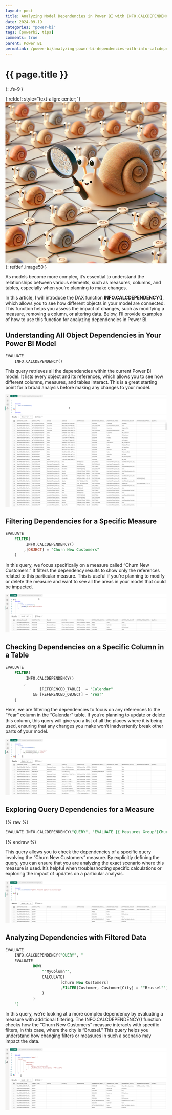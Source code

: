```yaml
---
layout: post
title: Analyzing Model Dependencies in Power BI with INFO.CALCDEPENDENCY()
date: 2024-09-19
categories: "power-bi"
tags: [powerbi, tips]
comments: true
parent: Power BI
permalink: /power-bi/analyzing-power-bi-dependencies-with-info-calcdependency
---
```

# {{ page.title }}
{: .fs-9 }


{:refdef: style="text-align: center;"}
  ![image](../../assets/2024/INFO_CALCDEPENDENCIES/analyzing-power-bi-dependencies-with-info-calcdependency.png
)
{: refdef .image50 }

As models become more complex, it’s essential to understand the relationships between various elements, such as measures, columns, and tables, especially when you’re planning to make changes.

In this article, I will introduce the DAX function **INFO.CALCDEPENDENCY()**, which allows you to see how different objects in your model are connected. This function helps you assess the impact of changes, such as modifying a measure, removing a column, or altering data. Below, I’ll provide examples of how to use this function for analyzing dependencies in Power BI.


## 	Understanding All Object Dependencies in Your Power BI Model

```sql
EVALUATE
    INFO.CALCDEPENDENCY()
```

This query retrieves all the dependencies within the current Power BI model. It lists every object and its references, which allows you to see how different columns, measures, and tables interact. This is a great starting point for a broad analysis before making any changes to your model.

![](../../assets/2024/INFO_CALCDEPENDENCIES/INFO_CALCDEPENDENCY_1.png)



## Filtering Dependencies for a Specific Measure

```sql
EVALUATE
    FILTER(
         INFO.CALCDEPENDENCY()
        ,[OBJECT] = "Churn New Customers"
    )
```  

In this query, we focus specifically on a measure called “Churn New Customers.” It filters the dependency results to show only the references related to this particular measure. This is useful if you’re planning to modify or delete the measure and want to see all the areas in your model that could be impacted.

![](../../assets/2024/INFO_CALCDEPENDENCIES/INFO_CALCDEPENDENCY_2.png)




## 	Checking Dependencies on a Specific Column in a Table


```sql 
EVALUATE
    FILTER(
         INFO.CALCDEPENDENCY()
        ,
               [REFERENCED_TABLE]  = "Calendar"
            && [REFERENCED_OBJECT] = "Year"
    )
```


Here, we are filtering the dependencies to focus on any references to the “Year” column in the “Calendar” table. If you’re planning to update or delete this column, this query will give you a list of all the places where it is being used, ensuring that any changes you make won’t inadvertently break other parts of your model.



![](../../assets/2024/INFO_CALCDEPENDENCIES/INFO_CALCDEPENDENCY_3.png)



## 	Exploring Query Dependencies for a Measure



{% raw %}
```sql
EVALUATE INFO.CALCDEPENDENCY("QUERY", "EVALUATE {{'Measures Group'[Churn New Customers]}}")
```
{% endraw %}



This query allows you to check the dependencies of a specific query involving the “Churn New Customers” measure. By explicitly defining the query, you can ensure that you are analyzing the exact scenario where this measure is used. It’s helpful when troubleshooting specific calculations or exploring the impact of updates on a particular analysis.


![](../../assets/2024/INFO_CALCDEPENDENCIES/INFO_CALCDEPENDENCY_4.png)




## 	Analyzing Dependencies with Filtered Data


```sql
EVALUATE
    INFO.CALCDEPENDENCY("QUERY", "
    EVALUATE 
            ROW(
                ""MyColumn"",
                CALCULATE(
                        [Churn New Customers]
                        ,FILTER(Customer, Customer[City] = ""Brussel"")
                )
            )
    ")
 ```


In this query, we’re looking at a more complex dependency by evaluating a measure with additional filtering. The INFO.CALCDEPENDENCY() function checks how the “Churn New Customers” measure interacts with specific filters, in this case, where the city is “Brussel.” This query helps you understand how changing filters or measures in such a scenario may impact the data.


![](../../assets/2024/INFO_CALCDEPENDENCIES/INFO_CALCDEPENDENCY_5.png)







